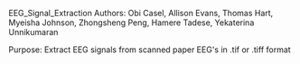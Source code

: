 EEG_Signal_Extraction
Authors: Obi Casel, Allison Evans,  Thomas Hart, Myeisha Johnson, Zhongsheng Peng, Hamere Tadese, Yekaterina Unnikumaran

Purpose: Extract EEG signals from scanned paper EEG's in .tif or .tiff format
